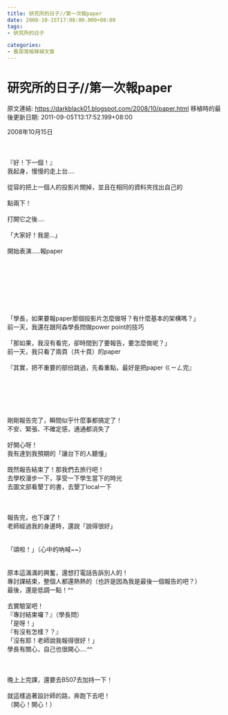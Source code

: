 ```yaml
---
title: 研究所的日子//第一次報paper
date: 2008-10-15T17:08:00.000+08:00
tags: 
- 研究所的日子

categories:
- 舊部落格移植文章
---
```


# 研究所的日子//第一次報paper

原文連結: https://darkblack01.blogspot.com/2008/10/paper.html
移植時的最後更新日期: 2011-09-05T13:17:52.199+08:00

2008年10月15日<br /><br /><br /><br />『好！下一個！』<br />我起身，慢慢的走上台....<br /><br />從容的把上一個人的投影片關掉，並且在相同的資料夾找出自己的<br /><br />點兩下！<br /><br />打開它之後....<br /><br />「大家好！我是...」<br /><br />開始表演.....報paper<br /><br /><a name='more'></a><br /><br /><br /><br /><br /><br /><br />「學長，如果要報paper那個投影片怎麼做呀？有什麼基本的架構嗎？」<br />前一天，我還在跟阿森學長問做power point的技巧<br /><br />「那如果，我沒有看完，卻時間到了要報告，要怎麼做呢？」<br />前一天，我只看了兩頁（共十頁）的paper<br /><br />『其實，把不重要的部份跳過，先看重點，最好是把paper ㄍㄧㄥ完』<br /><br /><br /><br /><br /><br /><br />剛剛報告完了，瞬間似乎什麼事都搞定了！<br />不安、緊張、不確定感，通通都消失了<br /><br />好開心呀！<br />我有達到我預期的「讓台下的人聽懂」<br /><br />既然報告結束了！那我們去旅行吧！<br />去學校漫步一下，享受一下學生當下的時光<br />去圖文部看墾丁的書，去墾丁local一下<br /><br /><br /><br />報告完，也下課了！<br />老師經過我的身邊時，還說「說得很好」<br /><br /><br />「頌啦！」（心中的吶喊~~）<br /><br /><br />原本這滿滿的興奮，還想打電話告訴別人的！<br />專討課結束，整個人都還熱熱的（也許是因為我是最後一個報告的吧？）<br />最後，還是低調一點！^^<br /><br />去實驗室吧！<br />『專討結束囉？』（學長問）<br />「是呀！」<br />『有沒有怎樣？？』<br />「沒有耶！老師說我報得很好！」<br />學長有關心，自己也很開心....^^<br /><br /><br /><br />晚上上完課，還要去B507去加持一下！<br /><br />就這樣追著設計師的路，奔跑下去吧！<br />（開心！開心！）
